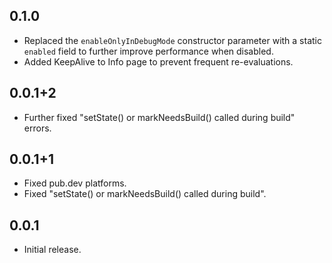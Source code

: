 ## 0.1.0

* Replaced the `enableOnlyInDebugMode` constructor parameter with a static `enabled` field to
  further improve performance when disabled.
* Added KeepAlive to Info page to prevent frequent re-evaluations.

## 0.0.1+2

* Further fixed "setState() or markNeedsBuild() called during build" errors.

## 0.0.1+1

* Fixed pub.dev platforms.
* Fixed "setState() or markNeedsBuild() called during build".

## 0.0.1

* Initial release.

